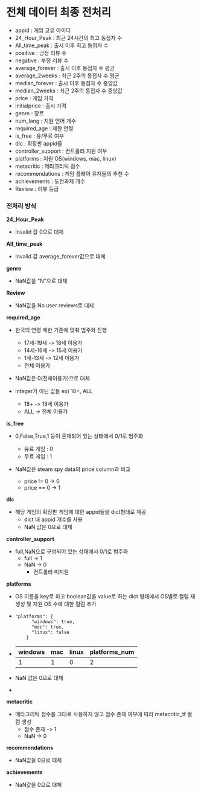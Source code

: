 # 전체 데이터 최종 전처리
- appid : 게임 고유 아이디
- 24_Hour_Peak : 최근 24시간의 최고 동접자 수
- All_time_peak : 출시 이후 최고 동접자 수
- positive : 긍정 리뷰 수
- negative : 부정 리뷰 수
- average_forever : 출시 이후 동접자 수 평균
- average_2weeks : 최근 2주의 동접자 수 평균
- median_forever : 출시 이후 동접자 수 중앙값
- median_2weeks : 최근 2주의 동접자 수 중앙값
- price : 게임 가격
- initialprice : 출시 가격
- genre : 장르
- num_lang : 지원 언어 개수
- required_age : 제한 연령
- is_free : 유/무료 여부
- dlc : 확장판 appid들  
- controller_support : 컨트롤러 지원 여부
- platforms : 지원 OS(windows, mac, linux)
- metacritic : 메타크리틱 점수
- recommendations : 게임 플레이 유저들의 추천 수
- achievements : 도전과제 개수
- Review : 리뷰 등급

  
### **전처리 방식**
**24_Hour_Peak**
- Invalid 값 0으로 대체

**All_time_peak**
- Invalid 값 average_forever값으로 대체

**genre**
- NaN값을 "N"으로 대체 

**Review**
- NaN값을 No user reviews로 대체 

**required_age**

- 한국의 연령 제한 기준에 맞춰 범주화 진행
  - 17세-19세 -> 18세 이용가
  - 14세-16세 -> 15세 이용가
  - 1세-13세 -> 12세 이용가
  - 전체 이용가 

- NaN값은 0(전체이용가)으로 대체 
  
- integer가 아닌 값들 ex) 18+, ALL
  - 18+ -> 18세 이용가
  - ALL -> 전체 이용가
  
**is_free**
- 0,False,True,1 등이 혼재되어 있는 상태에서 0/1로 범주화
  - 유료 게임 : 0
  - 무료 게임 : 1

- NaN값은 steam spy data의 price column과 비교
  - price != 0 -> 0
  - price == 0 -> 1

**dlc**
- 해당 게임의 확장판 게임에 대한 appid들을 dict형태로 제공
  - dict 내 appid 개수를 사용
  - NaN 값은 0으로 대체 

**controller_support**
- full,NaN으로 구성되어 있는 상태에서 0/1로 범주화
  - full -> 1
  - NaN -> 0 
    - 컨트롤러 미지원
  
**platforms**
- OS 이름을 key로 하고 boolean값을 value로 하는 dict 형태에서 OS별로 컬럼 재생성 및 지원 OS 수에 대한 컬럼 추가
- ```
  "platforms": {
        "windows": true,
        "mac": true,
        "linux": false
      }
    ```

- windows|mac|linux|platforms_num
    ---|---|---|---
    1|1|0|2
- NaN 값은 0으로 대체
- 

**metacritic**
- 메타크리틱 점수를 그대로 사용하지 않고 점수 존재 여부에 따라 metacritic_tf 컬럼 생성
  - 점수 존재 -> 1
  - NaN -> 0
  
**recommendations**
- NaN값을 0으로 대체

**achievements**
- NaN값을 0으로 대체




  